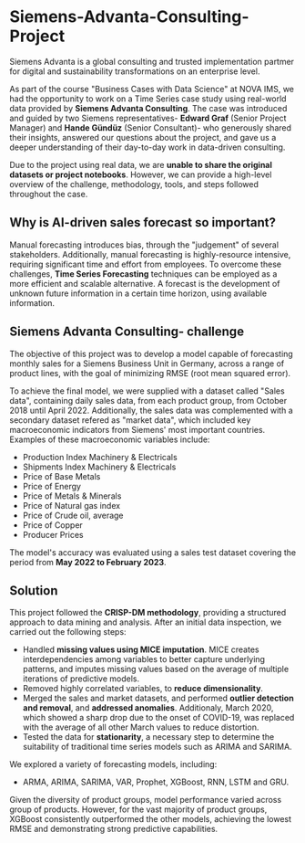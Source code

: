 # Siemens-Advanta-Consulting-Project

Siemens Advanta is a global consulting and trusted implementation partmer for digital and sustainability transformations on an enterprise level.

As part of the course "Business Cases with Data Science" at NOVA IMS, we had the opportunity to work on a Time Series case study using real-world data provided by **Siemens Advanta Consulting**. The case was introduced and guided by two Siemens representatives- **Edward Graf** (Senior Project Manager) and **Hande Gündüz** (Senior Consultant)- who generously shared their insights, answered our questions about the project, and gave us a deeper understanding of their day-to-day work in data-driven consulting. 

Due to the project using real data, we are **unable to share the original datasets or project notebooks**. However, we can provide a high-level overview of the challenge, methodology, tools, and steps followed throughout the case.

## Why is AI-driven sales forecast so important?

Manual forecasting introduces bias, through the "judgement" of several stakeholders. Additionally, manual forecasting is highly-resource intensive, requiring significant time and effort from employees.
To overcome these challenges, **Time Series Forecasting** techniques can be employed as a more efficient and scalable alternative.
A forecast is the development of unknown future information in a certain time horizon, using available information.


## Siemens Advanta Consulting- challenge

The objective of this project was to develop a model capable of forecasting monthly sales for a Siemens Business Unit in Germany, across a range of product lines, with the goal of minimizing RMSE (root mean squared error).

To achieve the final model, we were supplied with a dataset called "Sales data", containing daily sales data, from each product group, from October 2018 until April 2022. Additionally, the sales data was complemented with a secondary dataset refered as "market data", which included key macroeconomic indicators from  Siemens' most important countries. Examples of these macroeconomic variables include:

- Production Index Machinery & Electricals
-  Shipments Index Machinery & Electricals
-  Price of Base Metals
- Price of Energy 
- Price of Metals & Minerals
- Price of Natural gas index
- Price of Crude oil, average 
- Price of Copper
-  Producer Prices

The model's accuracy was evaluated using a sales test dataset covering the period from **May 2022 to February 2023**.

## Solution

This project followed the **CRISP-DM methodology**, providing a structured approach to data mining and analysis. After an initial data inspection, we carried out the following steps:


- Handled **missing values using MICE imputation**. MICE creates interdependencies among variables to better capture underlying patterns, and imputes missing values based on the average of multiple iterations of predictive models.
- Removed highly correlated variables, to **reduce dimensionality**.
-  Merged the sales and market datasets, and performed **outlier detection and removal**, and **addressed anomalies**.  Additionaly, March 2020, which showed a sharp drop due to the onset of COVID-19, was replaced with the average of all other March values to reduce distortion.
-  Tested the data for **stationarity**, a necessary step to determine the suitability of traditional time series models such as ARIMA and SARIMA.

We explored a variety of forecasting models, including:

- ARMA, ARIMA, SARIMA, VAR, Prophet, XGBoost, RNN, LSTM and GRU.

Given the diversity of product groups, model performance varied across group of products. However, for the vast majority of product groups, XGBoost consistently outperformed the other models, achieving the lowest RMSE and demonstrating strong predictive capabilities.

